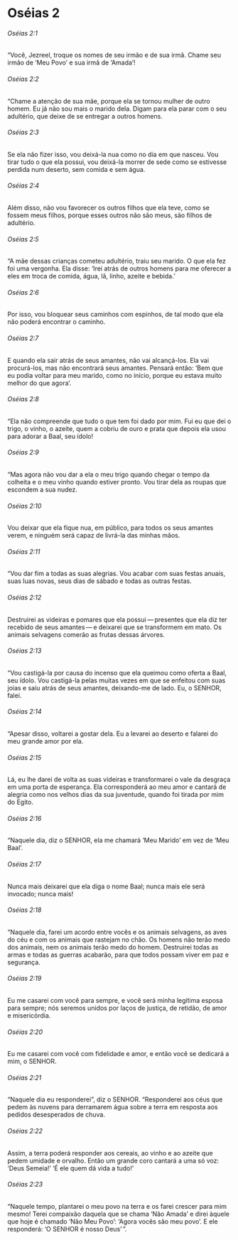 # Oséias 2

###### Oséias 2:1

“Você, Jezreel, troque os nomes de seu irmão e de sua irmã. Chame seu irmão de ‘Meu Povo’ e sua irmã de ‘Amada’!

###### Oséias 2:2

“Chame a atenção de sua mãe, porque ela se tornou mulher de outro homem. Eu já não sou mais o marido dela. Digam para ela parar com o seu adultério, que deixe de se entregar a outros homens.

###### Oséias 2:3

Se ela não fizer isso, vou deixá-la nua como no dia em que nasceu. Vou tirar tudo o que ela possui, vou deixá-la morrer de sede como se estivesse perdida num deserto, sem comida e sem água.

###### Oséias 2:4

Além disso, não vou favorecer os outros filhos que ela teve, como se fossem meus filhos, porque esses outros não são meus, são filhos de adultério.

###### Oséias 2:5

“A mãe dessas crianças cometeu adultério, traiu seu marido. O que ela fez foi uma vergonha. Ela disse: ‘Irei atrás de outros homens para me oferecer a eles em troca de comida, água, lã, linho, azeite e bebida.’

###### Oséias 2:6

Por isso, vou bloquear seus caminhos com espinhos, de tal modo que ela não poderá encontrar o caminho.

###### Oséias 2:7

E quando ela sair atrás de seus amantes, não vai alcançá-los. Ela vai procurá-los, mas não encontrará seus amantes. Pensará então: ‘Bem que eu podia voltar para meu marido, como no início, porque eu estava muito melhor do que agora’.

###### Oséias 2:8

“Ela não compreende que tudo o que tem foi dado por mim. Fui eu que dei o trigo, o vinho, o azeite, quem a cobriu de ouro e prata que depois ela usou para adorar a Baal, seu ídolo!

###### Oséias 2:9

“Mas agora não vou dar a ela o meu trigo quando chegar o tempo da colheita e o meu vinho quando estiver pronto. Vou tirar dela as roupas que escondem a sua nudez.

###### Oséias 2:10

Vou deixar que ela fique nua, em público, para todos os seus amantes verem, e ninguém será capaz de livrá-la das minhas mãos.

###### Oséias 2:11

“Vou dar fim a todas as suas alegrias. Vou acabar com suas festas anuais, suas luas novas, seus dias de sábado e todas as outras festas.

###### Oséias 2:12

Destruirei as videiras e pomares que ela possui — presentes que ela diz ter recebido de seus amantes — e deixarei que se transformem em mato. Os animais selvagens comerão as frutas dessas árvores.

###### Oséias 2:13

“Vou castigá-la por causa do incenso que ela queimou como oferta a Baal, seu ídolo. Vou castigá-la pelas muitas vezes em que se enfeitou com suas joias e saiu atrás de seus amantes, deixando-me de lado. Eu, o SENHOR, falei.

###### Oséias 2:14

“Apesar disso, voltarei a gostar dela. Eu a levarei ao deserto e falarei do meu grande amor por ela.

###### Oséias 2:15

Lá, eu lhe darei de volta as suas videiras e transformarei o vale da desgraça em uma porta de esperança. Ela corresponderá ao meu amor e cantará de alegria como nos velhos dias da sua juventude, quando foi tirada por mim do Egito.

###### Oséias 2:16

“Naquele dia, diz o SENHOR, ela me chamará ‘Meu Marido’ em vez de ‘Meu Baal’.

###### Oséias 2:17

Nunca mais deixarei que ela diga o nome Baal; nunca mais ele será invocado; nunca mais!

###### Oséias 2:18

“Naquele dia, farei um acordo entre vocês e os animais selvagens, as aves do céu e com os animais que rastejam no chão. Os homens não terão medo dos animais, nem os animais terão medo do homem. Destruirei todas as armas e todas as guerras acabarão, para que todos possam viver em paz e segurança.

###### Oséias 2:19

Eu me casarei com você para sempre, e você será minha legítima esposa para sempre; nós seremos unidos por laços de justiça, de retidão, de amor e misericórdia.

###### Oséias 2:20

Eu me casarei com você com fidelidade e amor, e então você se dedicará a mim, o SENHOR.

###### Oséias 2:21

“Naquele dia eu responderei”, diz o SENHOR. “Responderei aos céus que pedem às nuvens para derramarem água sobre a terra em resposta aos pedidos desesperados de chuva.

###### Oséias 2:22

Assim, a terra poderá responder aos cereais, ao vinho e ao azeite que pedem umidade e orvalho. Então um grande coro cantará a uma só voz: ‘Deus Semeia!’ ‘É ele quem dá vida a tudo!’

###### Oséias 2:23

“Naquele tempo, plantarei o meu povo na terra e os farei crescer para mim mesmo! Terei compaixão daquela que se chama ‘Não Amada’ e direi àquele que hoje é chamado ‘Não Meu Povo’: ‘Agora vocês são meu povo’. E ele responderá: ‘O SENHOR é nosso Deus’ ”.

